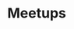 # Meetups

<!-- Lo que se espera de esta sección:
- Que hacemos Meetups (cara a 2022 será true)
- Link a las charlas que hayamos dado de SUI
- Meetings que hacemos con otros equipos -->